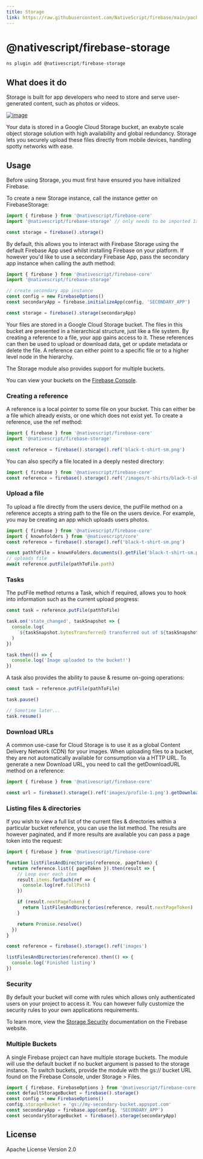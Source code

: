 ```yaml
---
title: Storage
link: https://raw.githubusercontent.com/NativeScript/firebase/main/packages/firebase-storage/README.md
---
```


# @nativescript/firebase-storage

```javascript
ns plugin add @nativescript/firebase-storage
```

## What does it do

Storage is built for app developers who need to store and serve user-generated content, such as photos or videos.

[![image](https://img.youtube.com/vi/_tyjqozrEPY/hqdefault.jpg)](https://www.youtube.com/watch?v=_tyjqozrEPY)

Your data is stored in a Google Cloud Storage bucket, an exabyte scale object storage solution with high availability and global redundancy. Storage lets you securely upload these files directly from mobile devices, handling spotty networks with ease.

## Usage

Before using Storage, you must first have ensured you have initialized Firebase.

To create a new Storage instance, call the instance getter on FirebaseStorage:

```ts
import { firebase } from '@nativescript/firebase-core'
import '@nativescript/firebase-storage' // only needs to be imported 1x

const storage = firebase().storage()
```

By default, this allows you to interact with Firebase Storage using the default Firebase App used whilst installing Firebase on your platform. If however you'd like to use a secondary Firebase App, pass the secondary app instance when calling the auth method:

```ts
import { firebase } from '@nativescript/firebase-core'
import '@nativescript/firebase-storage'

// create secondary app instance
const config = new FirebaseOptions()
const secondaryApp = firebase.initializeApp(config, 'SECONDARY_APP')

const storage = firebase().storage(secondaryApp)
```

Your files are stored in a Google Cloud Storage bucket. The files in this bucket are presented in a hierarchical structure, just like a file system. By creating a reference to a file, your app gains access to it. These references can then be used to upload or download data, get or update metadata or delete the file. A reference can either point to a specific file or to a higher level node in the hierarchy.

The Storage module also provides support for multiple buckets.

You can view your buckets on the [Firebase Console](https://console.firebase.google.com/project/_/storage/files).

### Creating a reference

A reference is a local pointer to some file on your bucket. This can either be a file which already exists, or one which does not exist yet. To create a reference, use the ref method:

```ts
import { firebase } from '@nativescript/firebase-core'
import '@nativescript/firebase-storage'

const reference = firebase().storage().ref('black-t-shirt-sm.png')
```

You can also specify a file located in a deeply nested directory:

```ts
import { firebase } from '@nativescript/firebase-core'
const reference = firebase().storage().ref('/images/t-shirts/black-t-shirt-sm.png')
```

### Upload a file

To upload a file directly from the users device, the putFile method on a reference accepts a string path to the file on the users device. For example, you may be creating an app which uploads users photos.

```ts
import { firebase } from '@nativescript/firebase-core'
import { knownfolders } from '@nativescript/core'
const reference = firebase().storage().ref('black-t-shirt-sm.png')

const pathToFile = knownFolders.documents().getFile('black-t-shirt-sm.png')
// uploads file
await reference.putFile(pathToFile.path)
```

### Tasks

The putFile method returns a Task, which if required, allows you to hook into information such as the current upload progress:

```ts
const task = reference.putFile(pathToFile)

task.on('state_changed', taskSnapshot => {
  console.log(
    `${taskSnapshot.bytesTransferred} transferred out of ${taskSnapshot.totalBytes}`
  )
})

task.then(() => {
  console.log('Image uploaded to the bucket!')
})
```

A task also provides the ability to pause & resume on-going operations:

```ts
const task = reference.putFile(pathToFile)

task.pause()

// Sometime later...
task.resume()
```

### Download URLs

A common use-case for Cloud Storage is to use it as a global Content Delivery Network (CDN) for your images. When uploading files to a bucket, they are not automatically available for consumption via a HTTP URL. To generate a new Download URL, you need to call the getDownloadURL method on a reference:

```ts
import { firebase } from '@nativescript/firebase-core'

const url = firebase().storage().ref('images/profile-1.png').getDownloadURL()
```

### Listing files & directories

If you wish to view a full list of the current files & directories within a particular bucket reference, you can use the list method. The results are however paginated, and if more results are available you can pass a page token into the request:

```ts
import { firebase } from '@nativescript/firebase-core'

function listFilesAndDirectories(reference, pageToken) {
  return reference.list({ pageToken }).then(result => {
    // Loop over each item
    result.items.forEach(ref => {
      console.log(ref.fullPath)
    })

    if (result.nextPageToken) {
      return listFilesAndDirectories(reference, result.nextPageToken)
    }

    return Promise.resolve()
  })
}

const reference = firebase().storage().ref('images')

listFilesAndDirectories(reference).then(() => {
  console.log('Finished listing')
})
```

### Security

By default your bucket will come with rules which allows only authenticated users on your project to access it. You can however fully customize the security rules to your own applications requirements.

To learn more, view the [Storage Security](https://firebase.google.com/docs/storage/security/start) documentation on the Firebase website.

### Multiple Buckets

A single Firebase project can have multiple storage buckets. The module will use the default bucket if no bucket argument is passed to the storage instance. To switch buckets, provide the module with the gs:// bucket URL found on the Firebase Console, under Storage > Files.

```ts
import { firebase, FirebaseOptions } from '@nativescript/firebase-core'
const defaultStorageBucket = firebase().storage()
const config = new FirebaseOptions()
config.storageBucket = 'gs://my-secondary-bucket.appspot.com'
const secondaryApp = firebase.app(config, 'SECONDARY_APP')
const secondaryStorageBucket = firebase().storage(secondaryApp)
```

## License

Apache License Version 2.0
